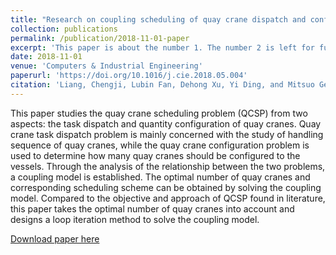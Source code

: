 ```yaml
---
title: "Research on coupling scheduling of quay crane dispatch and configuration in the container terminal"
collection: publications
permalink: /publication/2018-11-01-paper
excerpt: 'This paper is about the number 1. The number 2 is left for future work.'
date: 2018-11-01
venue: 'Computers & Industrial Engineering'
paperurl: 'https://doi.org/10.1016/j.cie.2018.05.004'
citation: 'Liang, Chengji, Lubin Fan, Dehong Xu, Yi Ding, and Mitsuo Gen. "Research on coupling scheduling of quay crane dispatch and configuration in the container terminal." Computers & Industrial Engineering 125 (2018): 649-657.'
---
```

This paper studies the quay crane scheduling problem (QCSP) from two aspects: the task dispatch and quantity configuration of quay cranes. Quay crane task dispatch problem is mainly concerned with the study of handling sequence of quay cranes, while the quay crane configuration problem is used to determine how many quay cranes should be configured to the vessels. Through the analysis of the relationship between the two problems, a coupling model is established. The optimal number of quay cranes and corresponding scheduling scheme can be obtained by solving the coupling model. Compared to the objective and approach of QCSP found in literature, this paper takes the optimal number of quay cranes into account and designs a loop iteration method to solve the coupling model.

[Download paper here](http://academicpages.github.io/files/QCSP.pdf)

